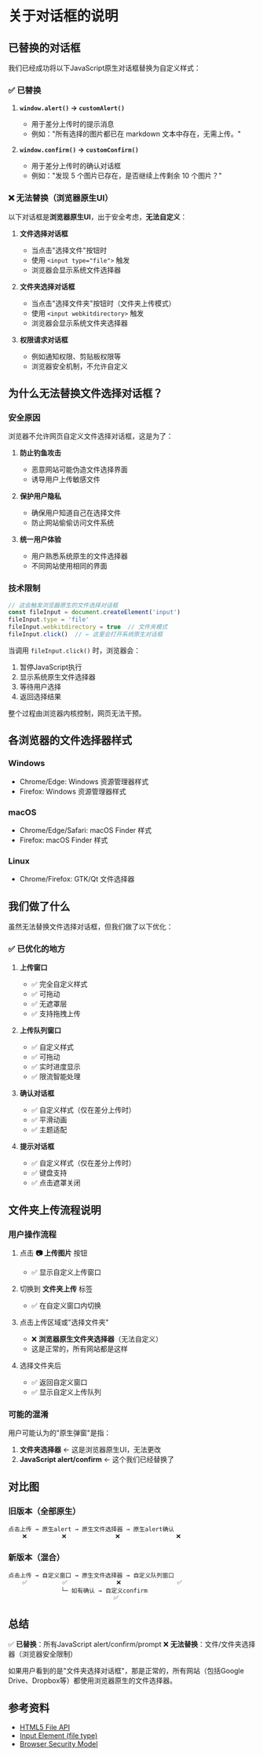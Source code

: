 # 关于对话框的说明

## 已替换的对话框

我们已经成功将以下JavaScript原生对话框替换为自定义样式：

### ✅ 已替换

1. **`window.alert()` → `customAlert()`**
   - 用于差分上传时的提示消息
   - 例如："所有选择的图片都已在 markdown 文本中存在，无需上传。"

2. **`window.confirm()` → `customConfirm()`**
   - 用于差分上传时的确认对话框
   - 例如："发现 5 个图片已存在，是否继续上传剩余 10 个图片？"

### ❌ 无法替换（浏览器原生UI）

以下对话框是**浏览器原生UI**，出于安全考虑，**无法自定义**：

1. **文件选择对话框**
   - 当点击"选择文件"按钮时
   - 使用 `<input type="file">` 触发
   - 浏览器会显示系统文件选择器

2. **文件夹选择对话框**
   - 当点击"选择文件夹"按钮时（文件夹上传模式）
   - 使用 `<input webkitdirectory>` 触发
   - 浏览器会显示系统文件夹选择器

3. **权限请求对话框**
   - 例如通知权限、剪贴板权限等
   - 浏览器安全机制，不允许自定义

## 为什么无法替换文件选择对话框？

### 安全原因

浏览器不允许网页自定义文件选择对话框，这是为了：

1. **防止钓鱼攻击**
   - 恶意网站可能伪造文件选择界面
   - 诱导用户上传敏感文件

2. **保护用户隐私**
   - 确保用户知道自己在选择文件
   - 防止网站偷偷访问文件系统

3. **统一用户体验**
   - 用户熟悉系统原生的文件选择器
   - 不同网站使用相同的界面

### 技术限制

```typescript
// 这会触发浏览器原生的文件选择对话框
const fileInput = document.createElement('input')
fileInput.type = 'file'
fileInput.webkitdirectory = true  // 文件夹模式
fileInput.click()  // ← 这里会打开系统原生对话框
```

当调用 `fileInput.click()` 时，浏览器会：
1. 暂停JavaScript执行
2. 显示系统原生文件选择器
3. 等待用户选择
4. 返回选择结果

整个过程由浏览器内核控制，网页无法干预。

## 各浏览器的文件选择器样式

### Windows
- Chrome/Edge: Windows 资源管理器样式
- Firefox: Windows 资源管理器样式

### macOS
- Chrome/Edge/Safari: macOS Finder 样式
- Firefox: macOS Finder 样式

### Linux
- Chrome/Firefox: GTK/Qt 文件选择器

## 我们做了什么

虽然无法替换文件选择对话框，但我们做了以下优化：

### ✅ 已优化的地方

1. **上传窗口**
   - ✅ 完全自定义样式
   - ✅ 可拖动
   - ✅ 无遮罩层
   - ✅ 支持拖拽上传

2. **上传队列窗口**
   - ✅ 自定义样式
   - ✅ 可拖动
   - ✅ 实时进度显示
   - ✅ 限流智能处理

3. **确认对话框**
   - ✅ 自定义样式（仅在差分上传时）
   - ✅ 平滑动画
   - ✅ 主题适配

4. **提示对话框**
   - ✅ 自定义样式（仅在差分上传时）
   - ✅ 键盘支持
   - ✅ 点击遮罩关闭

## 文件夹上传流程说明

### 用户操作流程

1. 点击 **📷 上传图片** 按钮
   - ✅ 显示自定义上传窗口

2. 切换到 **文件夹上传** 标签
   - ✅ 在自定义窗口内切换

3. 点击上传区域或"选择文件夹"
   - ❌ **浏览器原生文件夹选择器**（无法自定义）
   - 这是正常的，所有网站都是这样

4. 选择文件夹后
   - ✅ 返回自定义窗口
   - ✅ 显示自定义上传队列

### 可能的混淆

用户可能认为的"原生弹窗"是指：

1. **文件夹选择器** ← 这是浏览器原生UI，无法更改
2. **JavaScript alert/confirm** ← 这个我们已经替换了

## 对比图

### 旧版本（全部原生）

```
点击上传 → 原生alert → 原生文件选择器 → 原生alert确认
    ❌          ❌              ❌                ❌
```

### 新版本（混合）

```
点击上传 → 自定义窗口 → 原生文件选择器 → 自定义队列窗口
    ✅          ✅              ❌                ✅
               └─ 如有确认 → 自定义confirm
                              ✅
```

## 总结

✅ **已替换**：所有JavaScript alert/confirm/prompt
❌ **无法替换**：文件/文件夹选择器（浏览器安全限制）

如果用户看到的是"文件夹选择对话框"，那是正常的，所有网站（包括Google Drive、Dropbox等）都使用浏览器原生的文件选择器。

## 参考资料

- [HTML5 File API](https://developer.mozilla.org/en-US/docs/Web/API/File_API)
- [Input Element (file type)](https://developer.mozilla.org/en-US/docs/Web/HTML/Element/input/file)
- [Browser Security Model](https://developer.mozilla.org/en-US/docs/Web/Security)
